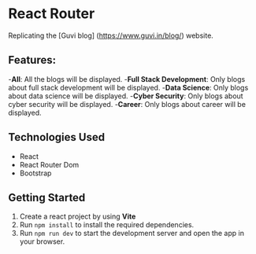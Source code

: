 # React Router

 Replicating the [Guvi blog] (https://www.guvi.in/blog/) website.

## Features:
 -**All**: All the blogs will be displayed.
 -**Full Stack Development**: Only blogs about full stack development will be displayed.
 -**Data Science**: Only blogs about data science will be displayed.
 -**Cyber Security**: Only blogs about cyber security will be displayed.
 -**Career**: Only blogs about career will be displayed.

## Technologies Used 
- React
- React Router Dom
- Bootstrap

## Getting Started
1. Create a react project by using **Vite**
2. Run `npm install` to install the required dependencies.
3. Run `npm run dev` to start the development server and open the app in your browser.